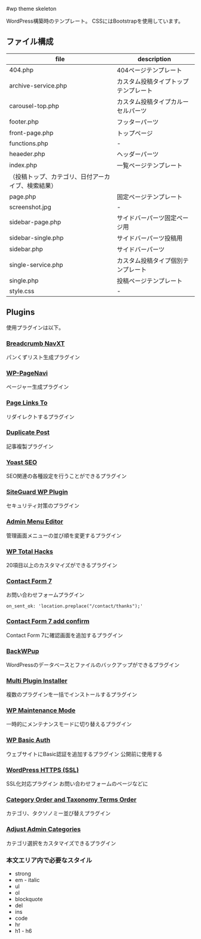 #wp theme skeleton

WordPress構築時のテンプレート。
CSSにはBootstrapを使用しています。

## ファイル構成


| file | description |
|---|---|
| 404.php | 404ページテンプレート |
| archive-service.php | カスタム投稿タイプトップテンプレート |
| carousel-top.php | カスタム投稿タイプカルーセルパーツ |
| footer.php | フッターパーツ |
| front-page.php | トップページ |
| functions.php | - |
| heaeder.php | ヘッダーパーツ |
| index.php | 一覧ページテンプレート
（投稿トップ、カテゴリ、日付アーカイブ、検索結果） |
| page.php | 固定ページテンプレート |
| screenshot.jpg | - |
| sidebar-page.php | サイドバーパーツ固定ページ用 |
| sidebar-single.php | サイドバーパーツ投稿用 |
| sidebar.php | サイドバーパーツ |
| single-service.php | カスタム投稿タイプ個別テンプレート |
| single.php | 投稿ページテンプレート |
| style.css | - |

## Plugins

使用プラグインは以下。

### [Breadcrumb NavXT](https://ja.wordpress.org/plugins/breadcrumb-navxt/)

パンくずリスト生成プラグイン

### [WP-PageNavi](https://ja.wordpress.org/plugins/wp-pagenavi/)

ページャー生成プラグイン

### [Page Links To](https://ja.wordpress.org/plugins/page-links-to/)

リダイレクトするプラグイン

### [Duplicate Post](https://ja.wordpress.org/plugins/duplicate-post/)

記事複製プラグイン

### [Yoast SEO](https://ja.wordpress.org/plugins/wordpress-seo/)

SEO関連の各種設定を行うことができるプラグイン

### [SiteGuard WP Plugin](https://ja.wordpress.org/plugins/siteguard/)

セキュリティ対策のプラグイン

### [Admin Menu Editor](https://ja.wordpress.org/plugins/admin-menu-editor/)

管理画面メニューの並び順を変更するプラグイン

### [WP Total Hacks](https://ja.wordpress.org/plugins/wp-total-hacks/)

20項目以上のカスタマイズができるプラグイン

### [Contact Form 7](https://ja.wordpress.org/plugins/contact-form-7/)

お問い合わせフォームプラグイン

```
on_sent_ok: 'location.preplace("/contact/thanks");'
```

### [Contact Form 7 add confirm](https://ja.wordpress.org/plugins/contact-form-7-add-confirm/)

Contact Form 7に確認画面を追加するプラグイン

### [BackWPup](https://ja.wordpress.org/plugins/backwpup/)

WordPressのデータベースとファイルのバックアップができるプラグイン

### [Multi Plugin Installer](https://ja.wordpress.org/plugins/multi-plugin-installer/)

複数のプラグインを一括でインストールするプラグイン

### [WP Maintenance Mode](https://ja.wordpress.org/plugins/wp-maintenance-mode/)

一時的にメンテナンスモードに切り替えるプラグイン

### [WP Basic Auth](https://ja.wordpress.org/plugins/wp-basic-auth/)

ウェブサイトにBasic認証を追加するプラグイン
公開前に使用する

### [WordPress HTTPS (SSL)](https://ja.wordpress.org/plugins/wordpress-https/)

SSL化対応プラグイン
お問い合わせフォームのページなどに

### [Category Order and Taxonomy Terms Order](https://ja.wordpress.org/plugins/taxonomy-terms-order/)

カテゴリ、タクソノミー並び替えプラグイン

### [Adjust Admin Categories](https://ja.wordpress.org/plugins/adjust-admin-categories/)

カテゴリ選択をカスタマイズできるプラグイン

### 本文エリア内で必要なスタイル

* strong
* em - italic
* ul
* ol
* blockquote
* del
* ins
* code
* hr
* h1 - h6

